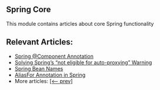 ## Spring Core

This module contains articles about core Spring functionality

## Relevant Articles:

- [Spring @Component Annotation](https://www.baeldung.com/spring-component-annotation)
- [Solving Spring’s “not eligible for auto-proxying” Warning](https://www.baeldung.com/spring-not-eligible-for-auto-proxying)
- [Spring Bean Names](https://www.baeldung.com/spring-bean-names)
- [AliasFor Annotation in Spring](https://www.baeldung.com/spring-aliasfor-annotation)
- More articles: [[<-- prev]](/spring-core-4)
